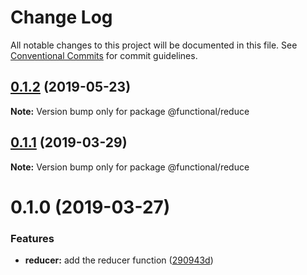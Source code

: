 # Change Log

All notable changes to this project will be documented in this file.
See [Conventional Commits](https://conventionalcommits.org) for commit guidelines.

## [0.1.2](https://github.com/Oscar170/-functional/compare/@functional/reduce@0.1.1...@functional/reduce@0.1.2) (2019-05-23)

**Note:** Version bump only for package @functional/reduce





## [0.1.1](https://github.com/Oscar170/-functional/compare/@functional/reduce@0.1.0...@functional/reduce@0.1.1) (2019-03-29)

**Note:** Version bump only for package @functional/reduce





# 0.1.0 (2019-03-27)


### Features

* **reducer:** add the reducer function ([290943d](https://github.com/Oscar170/-functional/commit/290943d))
